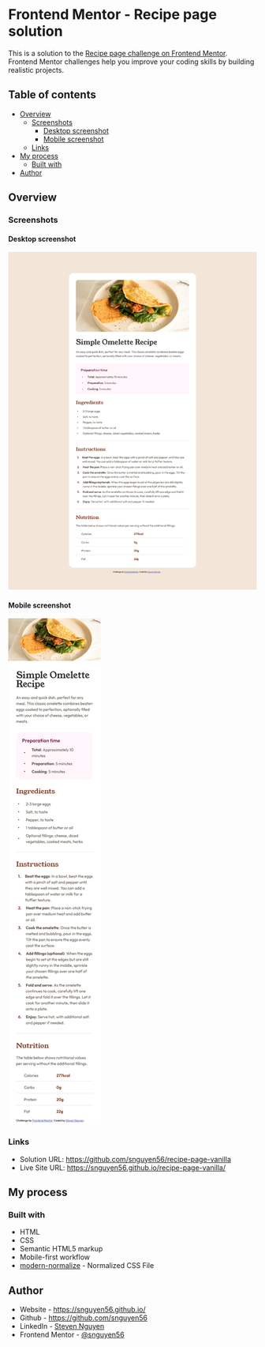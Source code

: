 # Frontend Mentor - Recipe page solution

This is a solution to the [Recipe page challenge on Frontend Mentor](https://www.frontendmentor.io/challenges/recipe-page-KiTsR8QQKm). Frontend Mentor challenges help you improve your coding skills by building realistic projects.

## Table of contents

- [Overview](#overview)
  - [Screenshots](#screenshot)
    - [Desktop screenshot](#desktop-screenshot)
    - [Mobile screenshot](#mobile-screenshot)
  - [Links](#links)
- [My process](#my-process)
  - [Built with](#built-with)
- [Author](#author)

## Overview

### Screenshots

#### Desktop screenshot

![](assets/images/desktop.png)

#### Mobile screenshot

![](assets/images/mobile.png)

### Links

- Solution URL: https://github.com/snguyen56/recipe-page-vanilla
- Live Site URL: https://snguyen56.github.io/recipe-page-vanilla/

## My process

### Built with

- HTML
- CSS
- Semantic HTML5 markup
- Mobile-first workflow
- [modern-normalize](https://github.com/sindresorhus/modern-normalize) - Normalized CSS File

## Author

- Website - https://snguyen56.github.io/
- Github - https://github.com/snguyen56
- LinkedIn - [Steven Nguyen](https://www.linkedin.com/in/steven-nguyen-bb5568216/)
- Frontend Mentor - [@snguyen56](https://www.frontendmentor.io/profile/snguyen56)
